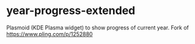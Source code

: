 # year-progress-extended
Plasmoid (KDE Plasma widget)  to show progress of current year. Fork of https://www.pling.com/p/1252880 
